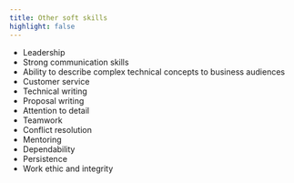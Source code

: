```yaml
---
title: Other soft skills
highlight: false
---
```

* Leadership
* Strong communication skills
* Ability to describe complex technical concepts to business audiences
* Customer service
* Technical writing
* Proposal writing
* Attention to detail
* Teamwork
* Conflict resolution
* Mentoring
* Dependability
* Persistence
* Work ethic and integrity
